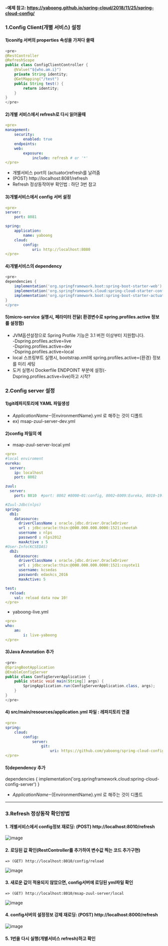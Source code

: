 #### -예제 참고:  https://yaboong.github.io/spring-cloud/2018/11/25/spring-cloud-config/


### 1.Config Client(개별 서비스) 설정


#### 1)conifg 서버의 properties 속성을 가져다 쓸때
``` java
<pre>
@RestController
@RefreshScope
public class ConfigClientController {
	@Value("${who.am.i}")
	private String identity;
	@GetMapping("/test")
	public String test() {
		return identity;
	}
}
</pre>
```

#### 2)개별 서비스에서 refresh로 다시 읽어올때
```yml
<pre>
management:
	security:
		enabled: true
	endpoints:
	web:
		exposure:
			include: refresh # or '*'
</pre>
```
- 개별서비스 port의 (actuator)refresh를 날려줌
- (POST) http://localhost:8081/refresh
- Refresh 정상동작여부 확인법 : 하단 3번 참고


#### 3)개별서비스에서 config 서버 설정
```yml
<pre>
server:
	port: 8081

spring:
	application:
		name: yaboong
	cloud:
		config:
			uri: http://localhost:8080
</pre>
```
#### 4)개별서비스의 dependency
```groovy
<pre>
dependencies {
	implementation('org.springframework.boot:spring-boot-starter-web')
	implementation('org.springframework.cloud:spring-cloud-starter-config')
	implementation('org.springframework.boot:spring-boot-starter-actuator')
}
</pre>
```

#### 5)micro-service 실행시, 페라미터 전달( 환경변수로 spring.profiles.active 정보를 설정함)  
- JVM옵션설정으로  Spring Profile 기능은 3.1 버전 이상부터 지원합니다.  
  -Dspring.profiles.active=live  
  -Dspring.profiles.active=dev  
  -Dspring.profiles.active=local  
- local 스프링부트 실행시, bootstrap.xml에 spring.profiles.active={환경} 정보를 미리 세팅  
- 도커 실행시 Dockerfile ENDPOINT 부분에 설정(-Dspring.profiles.active=live)하고 시작?  




### 2.Config server 설정


#### 1)git레파지토리에 YAML 파일생성
- ${ApplicationName}-${EnvironmentName}.yml 로 해주는 것이 디폴트
- ex) msap-zuul-server-dev.yml


#### 2)config 파일의 예
- msap-zuul-server-local.yml
``` yml
<pre> 
#local enviroment
eureka:
  server:
    ip: localhost
    port: 8002    

zuul:
  server:
    port: 8010  #port: 8002 #8000~01:config, 8002~8009:Eureka, 8010~19:zuul, 8020~24:인증, 8025~29:Redis, 8100~:ms

#Zuul-Jdbc(nlps)
spring:
  db1:
    datasource:
      driverClassName : oracle.jdbc.driver.OracleDriver
      url : jdbc:oracle:thin:@000.000.000.0000:1521:cheetah
      username : nlps
      password : nlps2012
      maxActive : 5
#User-Info(KCSEDAS)
  db2:
    datasource:
      driverClassName : oracle.jdbc.driver.OracleDriver
      url : jdbc:oracle:thin:@000.000.000.0000:1521:coyote11
      username: kcsedas
      password: edaskcs_2016
      maxActive: 5

test:
  reload:
    val: reload data now 10!
</pre>
```
- yaboong-live.yml
``` yml
<pre>
who:
	am:
		i: live-yaboong
</pre>
```
#### 3)Java Annotation 추가
``` java
<pre>
@SpringBootApplication
@EnableConfigServer
public class ConfigServerApplication {
	public static void main(String[] args) {
		SpringApplication.run(ConfigServerApplication.class, args);
	}
}
</pre>
```

#### 4) src/main/resources/application.yml 파일 : 레파지토리 연결
``` yml
<pre>
spring:
	cloud:
		config:
			server:
				git:
					uri: https://github.com/yaboong/spring-cloud-config-repository
</pre>
```
#### 5)dependency 추가
dependencies {
	implementation('org.springframework.cloud:spring-cloud-config-server')
}
- ${ApplicationName}-${EnvironmentName}.yml 로 해주는 것이 디폴트


<hr />

### 3.Refresh 정상동작 확인방법

#### 1.  개별서비스에서 config정보 재로딩:  (POST) http://localhost:8010/refresh
![image](https://user-images.githubusercontent.com/45334819/60979652-0bba4e80-a36e-11e9-952c-6a44f6bdadbb.png)

#### 2. 로딩된 값 확인(RestController를 추가하여 변수값 찍는 코드 추가구현)
    => (GET) http://localhost:8010/config/reload
![image](https://user-images.githubusercontent.com/45334819/60979678-1543b680-a36e-11e9-8c5d-617d55221502.png)

#### 3. 새로운 값이 적용되지 않았으면, config서버에 로딩된 yml파일 확인
    => (GET) http://localhost:8010/msap-zuul-server/local
![image](https://user-images.githubusercontent.com/45334819/60979689-1a086a80-a36e-11e9-8c6f-24645650ebaf.png)

#### 4. config서버의 설정정보 강제 재로딩: (POST) http://localhost:8000/refresh
![image](https://user-images.githubusercontent.com/45334819/60979705-1ffe4b80-a36e-11e9-8f30-10a1471b51f1.png)
   
#### 5. 1번을 다시 실행(개별서비스 refresh)하고 확인
